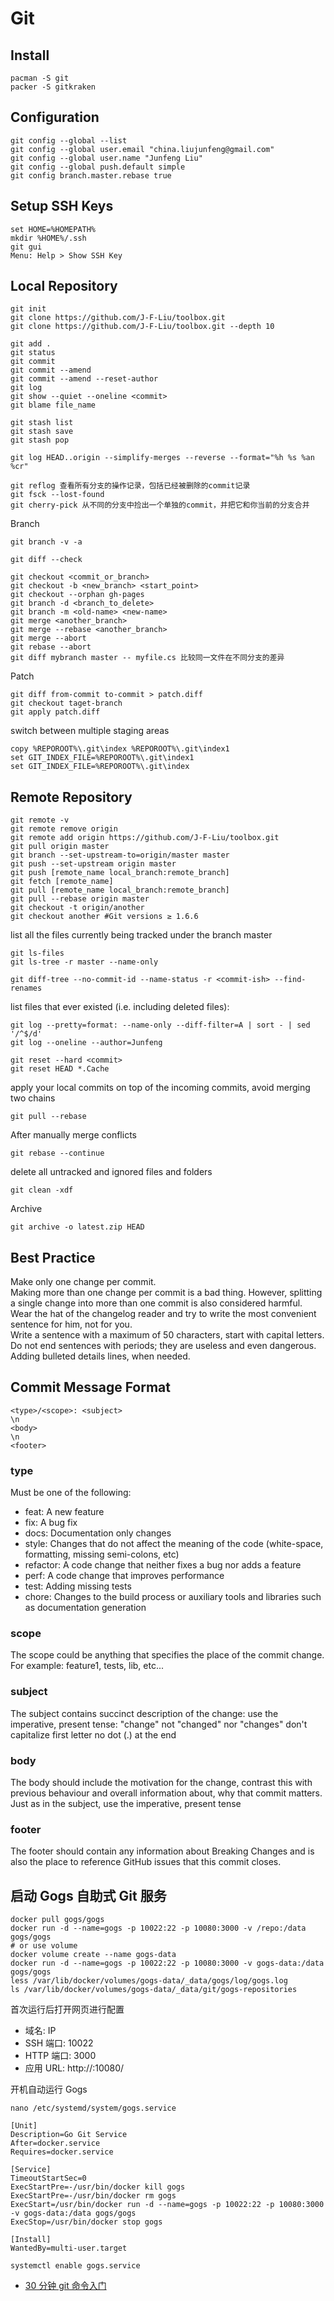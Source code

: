 # Git

## Install

```
pacman -S git
packer -S gitkraken
```

## Configuration

```
git config --global --list
git config --global user.email "china.liujunfeng@gmail.com"
git config --global user.name "Junfeng Liu"
git config --global push.default simple
git config branch.master.rebase true
```

## Setup SSH Keys

```
set HOME=%HOMEPATH%
mkdir %HOME%/.ssh
git gui
Menu: Help > Show SSH Key
```

## Local Repository

```
git init
git clone https://github.com/J-F-Liu/toolbox.git
git clone https://github.com/J-F-Liu/toolbox.git --depth 10

git add .
git status
git commit
git commit --amend
git commit --amend --reset-author
git log
git show --quiet --oneline <commit>
git blame file_name

git stash list
git stash save
git stash pop

git log HEAD..origin --simplify-merges --reverse --format="%h %s %an %cr"

git reflog 查看所有分支的操作记录，包括已经被删除的commit记录
git fsck --lost-found
git cherry-pick 从不同的分支中捡出一个单独的commit，并把它和你当前的分支合并
```

Branch

```
git branch -v -a

git diff --check

git checkout <commit_or_branch>
git checkout -b <new_branch> <start_point>
git checkout --orphan gh-pages
git branch -d <branch_to_delete>
git branch -m <old-name> <new-name>
git merge <another_branch>
git merge --rebase <another_branch>
git merge --abort
git rebase --abort
git diff mybranch master -- myfile.cs 比较同一文件在不同分支的差异
```

Patch

```
git diff from-commit to-commit > patch.diff
git checkout taget-branch
git apply patch.diff
```

switch between multiple staging areas

```
copy %REPOROOT%\.git\index %REPOROOT%\.git\index1
set GIT_INDEX_FILE=%REPOROOT%\.git\index1
set GIT_INDEX_FILE=%REPOROOT%\.git\index
```

## Remote Repository

```
git remote -v
git remote remove origin
git remote add origin https://github.com/J-F-Liu/toolbox.git
git pull origin master
git branch --set-upstream-to=origin/master master
git push --set-upstream origin master
git push [remote_name local_branch:remote_branch]
git fetch [remote_name]
git pull [remote_name local_branch:remote_branch]
git pull --rebase origin master
git checkout -t origin/another
git checkout another #Git versions ≥ 1.6.6
```

list all the files currently being tracked under the branch master

```
git ls-files
git ls-tree -r master --name-only

git diff-tree --no-commit-id --name-status -r <commit-ish> --find-renames
```

list files that ever existed (i.e. including deleted files):

```
git log --pretty=format: --name-only --diff-filter=A | sort - | sed '/^$/d'
git log --oneline --author=Junfeng

git reset --hard <commit>
git reset HEAD *.Cache
```

apply your local commits on top of the incoming commits, avoid merging two chains

```
git pull --rebase
```

After manually merge conflicts

```
git rebase --continue
```

delete all untracked and ignored files and folders

```
git clean -xdf
```

Archive

```
git archive -o latest.zip HEAD
```

## Best Practice

Make only one change per commit.<br/>
Making more than one change per commit is a bad thing. However, splitting a single change into more than one commit is also considered harmful.<br/>
Wear the hat of the changelog reader and try to write the most convenient sentence for him, not for you.<br/>
Write a sentence with a maximum of 50 characters, start with capital letters. Do not end sentences with periods; they are useless and even dangerous.<br/>
Adding bulleted details lines, when needed.

## Commit Message Format

```
<type>/<scope>: <subject>
\n
<body>
\n
<footer>
```

### type

Must be one of the following:

- feat: A new feature
- fix: A bug fix
- docs: Documentation only changes
- style: Changes that do not affect the meaning of the code (white-space, formatting, missing semi-colons, etc)
- refactor: A code change that neither fixes a bug nor adds a feature
- perf: A code change that improves performance
- test: Adding missing tests
- chore: Changes to the build process or auxiliary tools and libraries such as documentation generation

### scope

The scope could be anything that specifies the place of the commit change. For example: feature1, tests, lib, etc...

### subject

The subject contains succinct description of the change:
use the imperative, present tense: "change" not "changed" nor "changes"
don't capitalize first letter
no dot (.) at the end

### body

The body should include the motivation for the change, contrast this with previous behaviour and overall information about, why that commit matters.
Just as in the subject, use the imperative, present tense

### footer

The footer should contain any information about Breaking Changes and is also the place to reference GitHub issues that this commit closes.

## 启动 Gogs 自助式 Git 服务

```
docker pull gogs/gogs
docker run -d --name=gogs -p 10022:22 -p 10080:3000 -v /repo:/data gogs/gogs
# or use volume
docker volume create --name gogs-data
docker run -d --name=gogs -p 10022:22 -p 10080:3000 -v gogs-data:/data gogs/gogs
less /var/lib/docker/volumes/gogs-data/_data/gogs/log/gogs.log
ls /var/lib/docker/volumes/gogs-data/_data/git/gogs-repositories
```

首次运行后打开网页进行配置

- 域名: IP
- SSH 端口: 10022
- HTTP 端口: 3000
- 应用 URL: http://<IP>:10080/

开机自动运行 Gogs

```
nano /etc/systemd/system/gogs.service
```

```
[Unit]
Description=Go Git Service
After=docker.service
Requires=docker.service

[Service]
TimeoutStartSec=0
ExecStartPre=-/usr/bin/docker kill gogs
ExecStartPre=-/usr/bin/docker rm gogs
ExecStart=/usr/bin/docker run -d --name=gogs -p 10022:22 -p 10080:3000 -v gogs-data:/data gogs/gogs
ExecStop=/usr/bin/docker stop gogs

[Install]
WantedBy=multi-user.target
```

```
systemctl enable gogs.service
```

- [30 分钟 git 命令入门](http://www.w3ctrain.com/2016/06/26/learn-git-in-30-minutes/)
